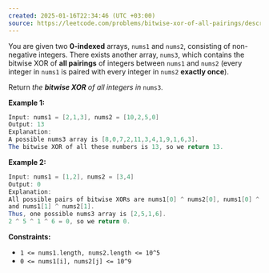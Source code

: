 ```yaml
---
created: 2025-01-16T22:34:46 (UTC +03:00)
source: https://leetcode.com/problems/bitwise-xor-of-all-pairings/description/?envType=daily-question&envId=2025-01-16
---
```

You are given two **0-indexed** arrays, `nums1` and `nums2`, consisting of non-negative integers. There exists another array, `nums3`, which contains the bitwise XOR of **all pairings** of integers between `nums1` and `nums2` (every integer in `nums1` is paired with every integer in `nums2` **exactly once**).

Return _the **bitwise XOR** of all integers in_ `nums3`.


**Example 1:**

``` Java
Input: nums1 = [2,1,3], nums2 = [10,2,5,0]
Output: 13
Explanation:
A possible nums3 array is [8,0,7,2,11,3,4,1,9,1,6,3].
The bitwise XOR of all these numbers is 13, so we return 13.
```


**Example 2:**

``` Java
Input: nums1 = [1,2], nums2 = [3,4]
Output: 0
Explanation:
All possible pairs of bitwise XORs are nums1[0] ^ nums2[0], nums1[0] ^ nums2[1], nums1[1] ^ nums2[0],
and nums1[1] ^ nums2[1].
Thus, one possible nums3 array is [2,5,1,6].
2 ^ 5 ^ 1 ^ 6 = 0, so we return 0.
```


**Constraints:**

-   `1 <= nums1.length, nums2.length <= 10^5`
-   `0 <= nums1[i], nums2[j] <= 10^9`
